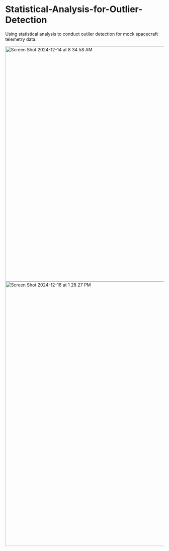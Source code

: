# Statistical-Analysis-for-Outlier-Detection
Using statistical analysis to conduct outlier detection for mock spacecraft telemetry data.

<img width="748" alt="Screen Shot 2024-12-14 at 8 34 58 AM" src="https://github.com/user-attachments/assets/4cb38e7d-b1f1-4fbf-aa7f-b00cddd7197a" />

<img width="841" alt="Screen Shot 2024-12-16 at 1 28 27 PM" src="https://github.com/user-attachments/assets/c69f6ccc-b4a4-4fcd-8f03-6df08359d026" />

